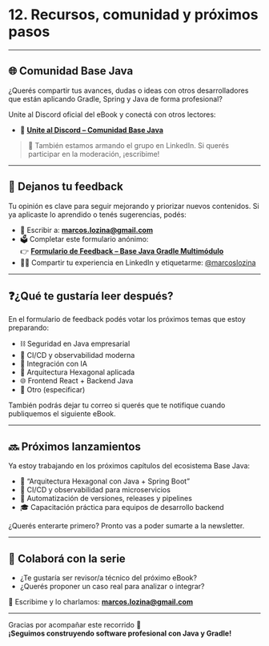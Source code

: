 
# 12. Recursos, comunidad y próximos pasos

---

## 🌐 Comunidad Base Java

¿Querés compartir tus avances, dudas o ideas con otros desarrolladores que están aplicando Gradle, Spring y Java de forma profesional?

Unite al Discord oficial del eBook y conectá con otros lectores:

- 🔗 **[Unite al Discord – Comunidad Base Java](https://discord.gg/E6ym8JUx)**

> 💬 También estamos armando el grupo en LinkedIn. Si querés participar en la moderación, ¡escribime!

---

## 📝 Dejanos tu feedback

Tu opinión es clave para seguir mejorando y priorizar nuevos contenidos. Si ya aplicaste lo aprendido o tenés sugerencias, podés:

- 💌 Escribir a: **marcos.lozina@gmail.com**
- 🗳️ Completar este formulario anónimo:  
  👉 **[Formulario de Feedback – Base Java Gradle Multimódulo](https://forms.gle/2JT8CqevhfwvwciZA)**
- 🧑‍💻 Compartir tu experiencia en LinkedIn y etiquetarme: [@marcoslozina](https://www.linkedin.com/in/marcoslozina)

---

## ❓¿Qué te gustaría leer después?

En el formulario de feedback podés votar los próximos temas que estoy preparando:

- ⛓️ Seguridad en Java empresarial
- 🔧 CI/CD y observabilidad moderna
- 🧠 Integración con IA
- 🧱 Arquitectura Hexagonal aplicada
- 🌐 Frontend React + Backend Java
- 💬 Otro (especificar)

También podrás dejar tu correo si querés que te notifique cuando publiquemos el siguiente eBook.

---

## 🔜 Próximos lanzamientos

Ya estoy trabajando en los próximos capítulos del ecosistema Base Java:

- 📘 “Arquitectura Hexagonal con Java + Spring Boot”
- 🧪 CI/CD y observabilidad para microservicios
- 🔄 Automatización de versiones, releases y pipelines
- 🎓 Capacitación práctica para equipos de desarrollo backend

¿Querés enterarte primero? Pronto vas a poder sumarte a la newsletter.

---

## 🤝 Colaborá con la serie

- ¿Te gustaría ser revisor/a técnico del próximo eBook?
- ¿Querés proponer un caso real para analizar o integrar?

💌 Escribime y lo charlamos: **marcos.lozina@gmail.com**

---

Gracias por acompañar este recorrido 🚀  
**¡Seguimos construyendo software profesional con Java y Gradle!**